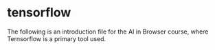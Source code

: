 # tensorflow

The following is an introduction file for the AI in Browser course, where Ternsorflow is a primary tool used. 

